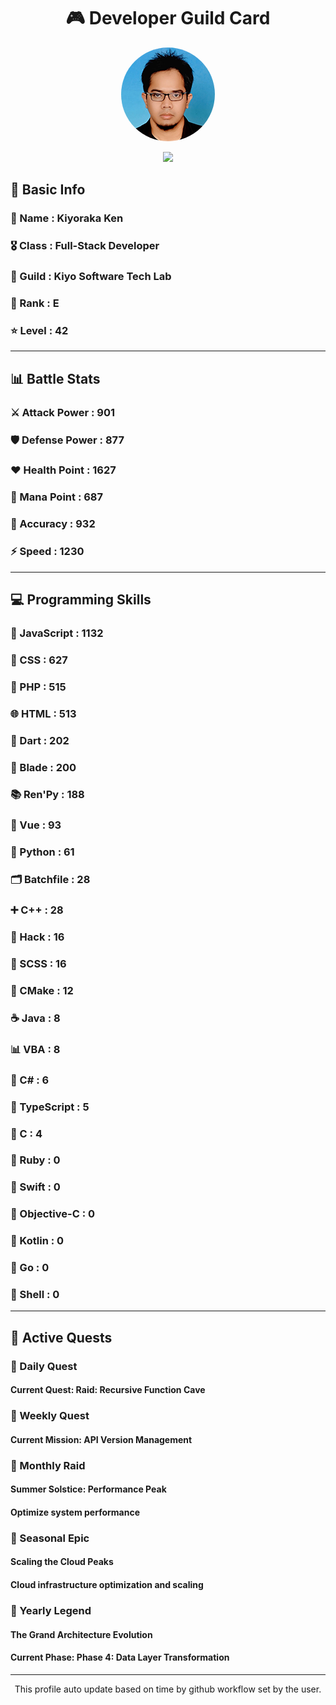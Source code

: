 <div align="center">

# 🎮 Developer Guild Card

<!-- Replace with your profile image -->
<img src="./assets/profile.png" width="150" height="150" style="border-radius: 50%"/>

![](https://komarev.com/ghpvc/?username=Kiyoraka&style=flat)
</div>

##  📌 Basic Info
### 👤 Name : Kiyoraka Ken
### 🎖️ Class : Full-Stack Developer
### 🎪 Guild : Kiyo Software Tech Lab 
### 🔰 Rank : E 
### ⭐ Level : 42

---
## 📊 Battle Stats

### ⚔️ Attack Power  : 901 
### 🛡️ Defense Power : 877 
### ❤️ Health Point  : 1627 
### 🔮 Mana Point    : 687 
### 🎯 Accuracy      : 932 
### ⚡ Speed         : 1230

---
## 💻 Programming Skills

### 📜 JavaScript : 1132
### 🎨 CSS : 627
### 🐘 PHP : 515
### 🌐 HTML : 513
### 🎯 Dart : 202
### 🧷 Blade : 200
### 📚 Ren'Py : 188
### 💚 Vue : 93
### 🐍 Python : 61
### 🗂️ Batchfile : 28
### ➕ C++ : 28
### 🧬 Hack : 16
### 🎨 SCSS : 16
### 🧱 CMake : 12
### ☕ Java : 8
### 📊 VBA : 8
### 🎯 C# : 6
### 🔷 TypeScript : 5
### 🎯 C : 4
### 💎 Ruby : 0
### 📱 Swift : 0
### 🍎 Objective-C : 0
### 🔰 Kotlin : 0
### 🐹 Go : 0
### 🐚 Shell : 0

---
## 📜 Active Quests

### 🌅 Daily Quest

#### Current Quest: Raid: Recursive Function Cave

### 📅 Weekly Quest
#### Current Mission: API Version Management

### 🌙 Monthly Raid
#### Summer Solstice: Performance Peak
#### Optimize system performance

### 🌠 Seasonal Epic
#### Scaling the Cloud Peaks
#### Cloud infrastructure optimization and scaling

### 👑 Yearly Legend
#### The Grand Architecture Evolution
#### Current Phase: Phase 4: Data Layer Transformation

---
<div align="center">
  This profile auto update based on time by github workflow set by the user.
</div>